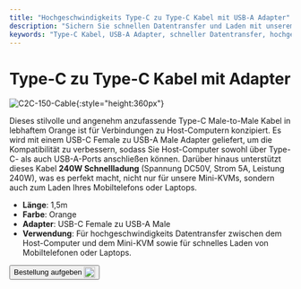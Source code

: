 ```yaml
---
title: "Hochgeschwindigkeits Type-C zu Type-C Kabel mit USB-A Adapter"
description: "Sichern Sie schnellen Datentransfer und Laden mit unserem hochgeschwindigkeits Type-C zu Type-C Kabel, das mit einem USB-A Adapter für Vielseitigkeit ausgestattet ist."
keywords: "Type-C Kabel, USB-A Adapter, schneller Datentransfer, hochgeschwindigkeits Laden"
---
```


# Type-C zu Type-C Kabel mit Adapter

![C2C-150-Cable](https://assets.openterface.com/images/product/part/OP-05-CABLE150-C2C.jpg){:style="height:360px"}

Dieses stilvolle und angenehm anzufassende Type-C Male-to-Male Kabel in lebhaftem Orange ist für Verbindungen zu Host-Computern konzipiert. Es wird mit einem USB-C Female zu USB-A Male Adapter geliefert, um die Kompatibilität zu verbessern, sodass Sie Host-Computer sowohl über Type-C- als auch USB-A-Ports anschließen können. Darüber hinaus unterstützt dieses Kabel **240W Schnellladung** (Spannung DC50V, Strom 5A, Leistung 240W), was es perfekt macht, nicht nur für unsere Mini-KVMs, sondern auch zum Laden Ihres Mobiltelefons oder Laptops.

- **Länge**: 1,5m
- **Farbe**: Orange
- **Adapter**: USB-C Female zu USB-A Male
- **Verwendung**: Für hochgeschwindigkeits Datentransfer zwischen dem Host-Computer und dem Mini-KVM sowie für schnelles Laden von Mobiltelefonen oder Laptops.

<button class="md-button" onclick="window.location.href='https://shop.techxartisan.com/products/type-c-cable-with-usb-a-adapter-1-5m-4-11ft-240w-fast-charging-data-transfer-usb2-0'"> Bestellung aufgeben <img src="/images/trademark/txa.svg" alt="TxA Shop" style="vertical-align: middle; height: 20px;"></button>
